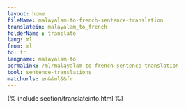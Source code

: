```yaml
---
layout: home
fileName: malayalam-to-french-sentence-translation
translatein: malayalam_to_french
folderName : translate
lang: ml
from: ml
to: fr
langname: malayalam-to
permalink: /ml/malayalam-to-french-sentence-translation
tool: sentence-translations
matchurls: en&&ml&&fr
---
```

{% include section/translateinto.html %}
